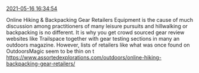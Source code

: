 [2021-05-16 16:34:54](https://mstdn.social/@hill_wanderer/106245842149225731)

Online Hiking &amp; Backpacking Gear Retailers Equipment is the cause of much discussion among practitioners of many leisure pursuits and hillwalking or backpacking is no different. It is why you get crowd sourced gear review websites like Trailspace together with gear testing sections in many an outdoors magazine. However, lists of retailers like what was once found on OutdoorsMagic seem to be thin on t <a href="https://www.assortedexplorations.com/outdoors/online-hiking-backpacking-gear-retailers/" target="_blank" rel="nofollow noopener noreferrer" translate="no">https://www.assortedexplorations.com/outdoors/online-hiking-backpacking-gear-retailers/</a>